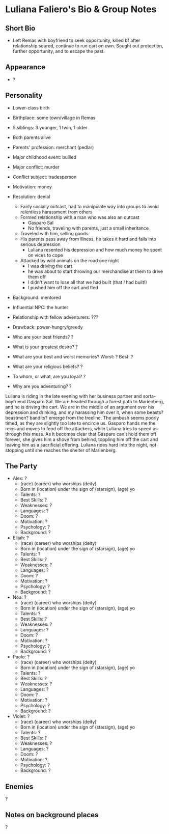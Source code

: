 # Luliana Faliero's Bio & Group Notes
## Short Bio
- Left Remas with boyfriend to seek opportunity, killed bf after relationship soured, continue to run cart on own. Sought out protection, further opportunity, and to escape the past.

## Appearance
- ?

## Personality
- Lower-class birth
- Birthplace: some town/village in Remas
- 5 siblings: 3 younger, 1 twin, 1 older
- Both parents alive
- Parents' profession: merchant (pedlar)
- Major childhood event: bullied
- Major conflict: murder
- Conflict subject: tradesperson
- Motivation: money
- Resolution: denial
    - Fairly socially outcast, had to manipulate way into groups to avoid relentless harassment from others
    - Formed relationship with a man who was also an outcast
        - Gasparo Sal
        - No friends, traveling with parents, just a small inheritance
    - Traveled with him, selling goods
    - His parents pass away from illness, he takes it hard and falls into serious depression
        - Luliana resented his depression and how much money he spent on vices to cope
    - Attacked by wild animals on the road one night
        - I was driving the cart
        - he was about to start throwing our merchandise at them to drive them off
        - I didn't want to lose all that we had built (that *I* had built!)
        - I pushed him off the cart and fled
- Background: mentored
- Influential NPC: the hunter
- Relationship with fellow adventurers: ???
- Drawback: power-hungry/greedy

- Who are your best friends?
?
- What is your greatest desire?
?
- What are your best and worst memories?
Worst: ? Best: ?
- What are your religious beliefs?
?
- To whom, or what, are you loyal?
?
- Why are you adventuring?
?

Luliana is riding in the late evening with her business partner and sorta-boyfriend Gasparo Sal. We are headed through a forest path to Marienberg, and he is driving the cart. We are in the middle of an argument over his depression and drinking, and my harassing him over it, when some beasts? beastmen? bandits? emerge from the treeline. The ambush seems poorly timed, as they are slightly too late to encircle us. Gasparo hands me the reins and moves to fend off the attackers, while Luliana tries to speed us through this mess. As it becomes clear that Gasparo can't hold them off forever, she gives him a shove from behind, toppling him off the cart and leaving him as a sacrificial offering. Luliana rides hard into the night, not stopping until she reaches the shelter of Marienberg.

## The Party
- Alex: ?
    - (race) (career) who worships (deity)
    - Born in (location) under the sign of (starsign), (age) yo
    - Talents: ?
    - Best Skills: ?
    - Weaknesses: ?
    - Languages: ?
    - Doom: ?
    - Motivation: ?
    - Psychology: ?
    - Background: ?
- Elijah: ?
    - (race) (career) who worships (deity)
    - Born in (location) under the sign of (starsign), (age) yo
    - Talents: ?
    - Best Skills: ?
    - Weaknesses: ?
    - Languages: ?
    - Doom: ?
    - Motivation: ?
    - Psychology: ?
    - Background: ?
- Noa: ?
    - (race) (career) who worships (deity)
    - Born in (location) under the sign of (starsign), (age) yo
    - Talents: ?
    - Best Skills: ?
    - Weaknesses: ?
    - Languages: ?
    - Doom: ?
    - Motivation: ?
    - Psychology: ?
    - Background: ?
- Paolo: ?
    - (race) (career) who worships (deity)
    - Born in (location) under the sign of (starsign), (age) yo
    - Talents: ?
    - Best Skills: ?
    - Weaknesses: ?
    - Languages: ?
    - Doom: ?
    - Motivation: ?
    - Psychology: ?
    - Background: ?
- Violet: ?
    - (race) (career) who worships (deity)
    - Born in (location) under the sign of (starsign), (age) yo
    - Talents: ?
    - Best Skills: ?
    - Weaknesses: ?
    - Languages: ?
    - Doom: ?
    - Motivation: ?
    - Psychology: ?
    - Background: ?

## Enemies
?

## Notes on background places
?
